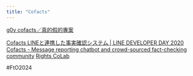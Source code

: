 ```yaml
---
title: "Cofacts"
---
```


[g0v cofacts／真的假的專案](https://github.com/cofacts)

[Cofacts LINEと連携した事実確認システム | LINE DEVELOPER DAY 2020](https://linedevday.linecorp.com/2020/ja/sessions/0194/)
[Cofacts - Message reporting chatbot and crowd-sourced fact-checking community](https://en.cofacts.tw/)
[Rights CoLab](https://rightscolab.org/case_study/cofacts/)

#FtO2024
